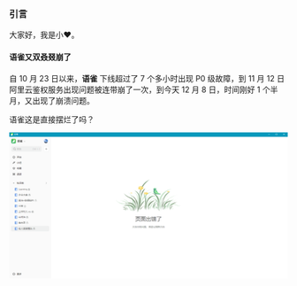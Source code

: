 ### 引言

大家好，我是小❤。



#### 语雀又双叒叕崩了

自 10 月 23 日以来，**语雀** 下线超过了 7 个多小时出现 P0 级故障，到 11 月 12 日阿里云鉴权服务出现问题被连带崩了一次，到今天 12 月 8 日，时间刚好 1 个半月，又出现了崩溃问题。



语雀这是直接摆烂了吗？

![image-20231208102554625](imgs/image-20231208102554625.png)